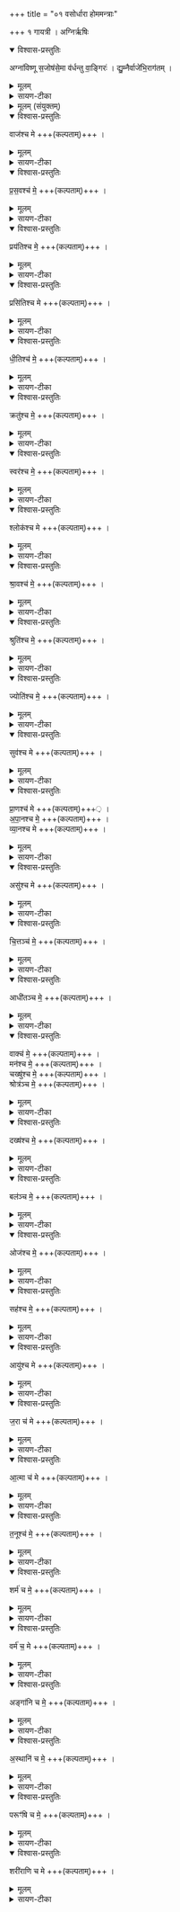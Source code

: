 +++
title = "०१ वसोर्धारा होममन्त्राः"

+++
१ गायत्री । अग्निर्ऋषिः


<details open><summary>विश्वास-प्रस्तुतिः</summary>

अग्ना॑विष्णू स॒जोष॑से॒मा व॑र्धन्तु वा॒ङ्गिरः॑ । द्यु॒म्नैर्वाजे॑भि॒राग॑तम् ।
</details>

<details><summary>मूलम्</summary>

अग्ना॑विष्णू स॒जोष॑से॒मा व॑र्धन्तु वा॒ङ्गिरः॑ । द्यु॒म्नैर्वाजे॑भि॒राग॑तम् ।
</details>

<details><summary>सायण-टीका</summary>

(अथ चतुर्थकाण्डे सप्तमः प्रपाठकः) (तत्र प्रथमोऽनुवाकः)
यस्य निःश्वसितं वेदा यो वेदेभ्योऽखिलं जगत् ।  
निर्ममे तमहं वन्दे विद्यातीर्थमहेश्वरम् ॥  
परिषेचनमुख्यास्तु संस्काराः षष्ठः ईरिताः ।  
वसोर्धारादयः शिष्टाः प्रोच्यन्तेऽस्मिंस्तु सप्तमे ॥  
कल्पः— “अग्नाविष्णू सजोषसेति चतुर्गृहीतं हुत्वौदुम्बरीं स्रुचं * व्यायाममात्रीं मृदा प्रदिग्धां पश्चादासेचनवतीं घृतस्य पूरयित्वा वाजश्च मे प्रसवश्च म इति संततां वसोर्धारां जुहोत्या मन्त्रसमापनात्” इति।  
अत्र ह्येकादशभिरनुवाकैर्मन्त्रः समाप्यते ।  
चतुर्गृहीतहोममन्त्रपाठस्तु– अग्नाविष्णु इति ।  
हेऽग्नाविष्णु युवां सजोषसा समानप्रीती भवेतम् ।  
वां युवयोरिमा गिरः स्तुतिरूपा वाचो वर्धन्तु वृद्धिं प्राप्नुवन्तु ।  
युवामपि द्युम्नैर्धनैर्वाजेभिरन्नैश्च युक्तावागतमिहाऽऽगच्छतम् ।  
अथैकादशानुवाकात्मको मन्त्र उच्यते ।  
अनुवाकभेदस्त्वयज्ञसंयुक्ते कर्माणि पृथङ्मन्त्रत्वेनानुष्ठेयत्वादुपपद्यते ।  
</details>

<details><summary>मूलम् (संयुक्तम्)</summary>

वाज॑श्च मे प्रस॒वश्च॑ मे॒ प्रय॑तिश्च मे॒ प्रसि॑तिश्च मे धी॒तिश्च॑ मे॒ क्रतु॑श्च मे॒ स्वर॑श्च मे॒ श्लोक॑श्च मे श्रा॒वश्च॑ मे॒ श्रुति॑श्च मे॒ ज्योति॑श्च मे॒ सुव॑श्च मे प्रा॒णश्च॑ मेऽपा॒नः [1]  च॒ मे॒ व्या॒नश्च॒ मेऽसु॑श्च मे चि॒त्तञ्च॑ म॒ आधी॑तञ्च मे॒ वाक्च॑ मे॒ मन॑श्च मे॒ चख्षु॑श्च मे॒ श्रोत्र॑ञ्च मे॒ दख्ष॑श्च मे॒ बल॑ञ्च म॒ ओज॑श्च मे॒ सह॑श्च म॒ आयु॑श्च मे ज॒रा च॑ म आ॒त्मा च॑ मे त॒नूश्च॑ मे॒ शर्म॑ च मे॒ वर्म॑ च॒ मेऽङ्गा॑नि च मे॒ऽस्थानि॑ च मे॒ परूꣳ॑षि च मे॒ शरी॑राणि च मे ॥ [2]  
</details>

<details open><summary>विश्वास-प्रस्तुतिः</summary>

वाज॑श्च मे +++(कल्पताम्)+++ ।  
</details>

<details><summary>मूलम्</summary>

वाज॑श्च मे +++(कल्पताम्)+++ ।  
</details>

<details><summary>सायण-टीका</summary>

तत्र प्रथमानुवाकपाठस्तु– वाजश्च म इति।  
वाजोऽन्नम् ।  
चशब्दो वक्ष्यमाणद्रव्याप्रेक्षया समुच्चयार्थः ।  
मे मम कल्पतामिति पदं दशमानुवाके वक्ष्यमाणं सर्वत्रानुषज्यते संपद्यतामित्यर्थः ।   
</details>

<details open><summary>विश्वास-प्रस्तुतिः</summary>

प्र॒स॒वश्च॑  मे॒  +++(कल्पताम्)+++ ।  
</details>

<details><summary>मूलम्</summary>

प्र॒स॒वश्च॑  मे॒  +++(कल्पताम्)+++ ।  
</details>

<details><summary>सायण-टीका</summary>

प्रसवोऽन्नस्यानुज्ञानम् ।  
</details>

<details open><summary>विश्वास-प्रस्तुतिः</summary>

प्रय॑तिश्च मे॒  +++(कल्पताम्)+++ ।  
</details>

<details><summary>मूलम्</summary>

प्रय॑तिश्च मे॒  +++(कल्पताम्)+++ ।  
</details>

<details><summary>सायण-टीका</summary>

प्रयतिः शुद्धिः ।
</details>

<details open><summary>विश्वास-प्रस्तुतिः</summary>

प्रसि॑तिश्च मे +++(कल्पताम्)+++ ।  
</details>

<details><summary>मूलम्</summary>

प्रसि॑तिश्च मे +++(कल्पताम्)+++ ।  
</details>

<details><summary>सायण-टीका</summary>

प्रसितिर्बन्धनमन्नविषयकमौत्सुक्यम् ।   
</details>

<details open><summary>विश्वास-प्रस्तुतिः</summary>

धी॒तिश्च॑ मे॒  +++(कल्पताम्)+++ ।  
</details>

<details><summary>मूलम्</summary>

धी॒तिश्च॑ मे॒  +++(कल्पताम्)+++ ।  
</details>

<details><summary>सायण-टीका</summary>

धीतिरन्नधारणम् ।   
</details>

<details open><summary>विश्वास-प्रस्तुतिः</summary>

क्रतु॑श्च मे॒  +++(कल्पताम्)+++ ।  
</details>

<details><summary>मूलम्</summary>

क्रतु॑श्च मे॒  +++(कल्पताम्)+++ ।  
</details>

<details><summary>सायण-टीका</summary>

क्रतुरन्नहेतुर्यज्ञः ।   
</details>

<details open><summary>विश्वास-प्रस्तुतिः</summary>

स्वर॑श्च मे॒  +++(कल्पताम्)+++ ।  
</details>

<details><summary>मूलम्</summary>

स्वर॑श्च मे॒  +++(कल्पताम्)+++ ।  
</details>

<details><summary>सायण-टीका</summary>

स्वरो मन्त्रगत उदात्तादिः ।   
</details>

<details open><summary>विश्वास-प्रस्तुतिः</summary>

श्लोक॑श्च मे +++(कल्पताम्)+++ ।  
</details>

<details><summary>मूलम्</summary>

श्लोक॑श्च मे +++(कल्पताम्)+++ ।  
</details>

<details><summary>सायण-टीका</summary>

श्लोकः स्तुतिः ।   
</details>

<details open><summary>विश्वास-प्रस्तुतिः</summary>

श्रा॒वश्च॑ मे॒  +++(कल्पताम्)+++ ।  
</details>

<details><summary>मूलम्</summary>

श्रा॒वश्च॑ मे॒  +++(कल्पताम्)+++ ।  
</details>

<details><summary>सायण-टीका</summary>

श्रावः श्रावयितृत्वसामर्थ्यम् ।   
</details>

<details open><summary>विश्वास-प्रस्तुतिः</summary>

श्रुति॑श्च मे॒  +++(कल्पताम्)+++ ।  
</details>

<details><summary>मूलम्</summary>

श्रुति॑श्च मे॒  +++(कल्पताम्)+++ ।  
</details>

<details><summary>सायण-टीका</summary>

श्रुतिः श्रवणसामर्थ्यम् ।   
</details>

<details open><summary>विश्वास-प्रस्तुतिः</summary>

ज्योति॑श्च मे॒  +++(कल्पताम्)+++ ।  
</details>

<details><summary>मूलम्</summary>

ज्योति॑श्च मे॒  +++(कल्पताम्)+++ ।  
</details>

<details><summary>सायण-टीका</summary>

ज्योतिः प्रकाशः ।   
</details>

<details open><summary>विश्वास-प्रस्तुतिः</summary>

सुव॑श्च मे +++(कल्पताम्)+++ ।  
</details>

<details><summary>मूलम्</summary>

सुव॑श्च मे +++(कल्पताम्)+++ ।  
</details>

<details><summary>सायण-टीका</summary>

सुवः स्वर्गः ।   
</details>

<details open><summary>विश्वास-प्रस्तुतिः</summary>

प्रा॒णश्च॑ मे +++(कल्पताम्)+++़ ।   
अ॒पा॒नश्च मे॒  +++(कल्पताम्)+++ ।  
व्या॒नश्च मे +++(कल्पताम्)+++ ।  
</details>

<details><summary>मूलम्</summary>

प्रा॒णश्च॑ मे +++(कल्पताम्)+++़ ।   
अ॒पा॒नश्च मे॒  +++(कल्पताम्)+++ ।  
व्या॒नश्च मे +++(कल्पताम्)+++ ।  
</details>

<details><summary>सायण-टीका</summary>

प्राणापानव्याना वायुवृत्तिविशेषाः ।  
असस्तद्वृत्तिमा *व्याममात्रिमिति भवितव्य ।  
</details>

<details open><summary>विश्वास-प्रस्तुतिः</summary>

असु॑श्च मे +++(कल्पताम्)+++ ।  
</details>

<details><summary>मूलम्</summary>

असु॑श्च मे +++(कल्पताम्)+++ ।  
</details>

<details><summary>सायण-टीका</summary>

७ न्वायुः ।   
</details>

<details open><summary>विश्वास-प्रस्तुतिः</summary>

चि॒त्तञ्च॑ मे॒  +++(कल्पताम्)+++ ।    
</details>

<details><summary>मूलम्</summary>

चि॒त्तञ्च॑ मे॒  +++(कल्पताम्)+++ ।    
</details>

<details><summary>सायण-टीका</summary>

चित्तं मनोजन्यं ज्ञानय ।   
</details>

<details open><summary>विश्वास-प्रस्तुतिः</summary>

आधी॑तञ्च मे॒  +++(कल्पताम्)+++ ।  
</details>

<details><summary>मूलम्</summary>

आधी॑तञ्च मे॒  +++(कल्पताम्)+++ ।  
</details>

<details><summary>सायण-टीका</summary>

आधितं तेन ज्ञानेन सर्वदा विषयीकृतं द्रव्यम् ।
</details>

<details open><summary>विश्वास-प्रस्तुतिः</summary>

वाक्च॑ मे॒  +++(कल्पताम्)+++ ।  
मन॑श्च मे॒  +++(कल्पताम्)+++ ।  
चख्षु॑श्च मे॒  +++(कल्पताम्)+++ ।  
श्रोत्र॑ञ्च मे॒  +++(कल्पताम्)+++ ।  
</details>

<details><summary>मूलम्</summary>

वाक्च॑ मे॒  +++(कल्पताम्)+++ ।  
मन॑श्च मे॒  +++(कल्पताम्)+++ ।  
चख्षु॑श्च मे॒  +++(कल्पताम्)+++ ।  
श्रोत्र॑ञ्च मे॒  +++(कल्पताम्)+++ ।  
</details>

<details><summary>सायण-टीका</summary>

वागादयश्चत्वारः प्रसिद्धाः ।   
</details>

<details open><summary>विश्वास-प्रस्तुतिः</summary>

दख्ष॑श्च मे॒  +++(कल्पताम्)+++ ।  
</details>

<details><summary>मूलम्</summary>

दख्ष॑श्च मे॒  +++(कल्पताम्)+++ ।  
</details>

<details><summary>सायण-टीका</summary>

दक्षो ज्ञानेन्द्रियगतं कौशलम् ।   
</details>

<details open><summary>विश्वास-प्रस्तुतिः</summary>

बल॑ञ्च मे॒  +++(कल्पताम्)+++ ।  
</details>

<details><summary>मूलम्</summary>

बल॑ञ्च मे॒  +++(कल्पताम्)+++ ।  
</details>

<details><summary>सायण-टीका</summary>

बलं कर्मेद्रियगतं सामर्थ्यम् ।   
</details>

<details open><summary>विश्वास-प्रस्तुतिः</summary>

ओज॑श्च मे॒  +++(कल्पताम्)+++ ।  
</details>

<details><summary>मूलम्</summary>

ओज॑श्च मे॒  +++(कल्पताम्)+++ ।  
</details>

<details><summary>सायण-टीका</summary>

ओजो बलहेतुरष्टमो धातुः ।   
</details>

<details open><summary>विश्वास-प्रस्तुतिः</summary>

सह॑श्च मे॒  +++(कल्पताम्)+++ ।  
</details>

<details><summary>मूलम्</summary>

सह॑श्च मे॒  +++(कल्पताम्)+++ ।  
</details>

<details><summary>सायण-टीका</summary>

सहो वैरिविषयमभिभवितृत्वम् ।   
</details>

<details open><summary>विश्वास-प्रस्तुतिः</summary>

आयु॑श्च मे +++(कल्पताम्)+++ ।  
</details>

<details><summary>मूलम्</summary>

आयु॑श्च मे +++(कल्पताम्)+++ ।  
</details>

<details><summary>सायण-टीका</summary>

आयुः प्रसिद्धम्।   
</details>

<details open><summary>विश्वास-प्रस्तुतिः</summary>

ज॒रा च॑ मे  +++(कल्पताम्)+++ ।
</details>

<details><summary>मूलम्</summary>

ज॒रा च॑ मे  +++(कल्पताम्)+++ ।
</details>

<details><summary>सायण-टीका</summary>

जराऽऽयुषो वलीपलितादिपर्यन्तत्वम् ।   
</details>

<details open><summary>विश्वास-प्रस्तुतिः</summary>

आ॒त्मा च॑ मे +++(कल्पताम्)+++ ।  
</details>

<details><summary>मूलम्</summary>

आ॒त्मा च॑ मे +++(कल्पताम्)+++ ।  
</details>

<details><summary>सायण-टीका</summary>

आत्मा शास्त्रप्रसिद्धः परमात्मा ।  
</details>

<details open><summary>विश्वास-प्रस्तुतिः</summary>

त॒नूश्च॑ मे॒  +++(कल्पताम्)+++ ।  
</details>

<details><summary>मूलम्</summary>

त॒नूश्च॑ मे॒  +++(कल्पताम्)+++ ।  
</details>

<details><summary>सायण-टीका</summary>

तनूः शोभनसंनिवेशं वपुः ।   
</details>

<details open><summary>विश्वास-प्रस्तुतिः</summary>

शर्म॑ च मे॒  +++(कल्पताम्)+++ ।  
</details>

<details><summary>मूलम्</summary>

शर्म॑ च मे॒  +++(कल्पताम्)+++ ।  
</details>

<details><summary>सायण-टीका</summary>

शर्म सुखम् ।   
</details>

<details open><summary>विश्वास-प्रस्तुतिः</summary>

वर्म॑ च॒ मे +++(कल्पताम्)+++ ।
</details>

<details><summary>मूलम्</summary>

वर्म॑ च॒ मे +++(कल्पताम्)+++ ।
</details>

<details><summary>सायण-टीका</summary>

वर्म शरीररक्षकं कवचादि ।   
</details>

<details open><summary>विश्वास-प्रस्तुतिः</summary>

अङ्गा॑नि च मे॒ +++(कल्पताम्)+++ ।
</details>

<details><summary>मूलम्</summary>

अङ्गा॑नि च मे॒ +++(कल्पताम्)+++ ।
</details>

<details><summary>सायण-टीका</summary>

अङ्गानि संपूर्णावयवाः ।   
</details>

<details open><summary>विश्वास-प्रस्तुतिः</summary>

अ॒स्थानि॑  च मे॒  +++(कल्पताम्)+++ ।  
</details>

<details><summary>मूलम्</summary>

अ॒स्थानि॑  च मे॒  +++(कल्पताम्)+++ ।  
</details>

<details><summary>सायण-टीका</summary>

अस्थानि यथास्थानं स्थितान्यस्थीनि ।   
</details>

<details open><summary>विश्वास-प्रस्तुतिः</summary>

परूꣳ॑षि च मे॒  +++(कल्पताम्)+++ ।  
</details>

<details><summary>मूलम्</summary>

परूꣳ॑षि च मे॒  +++(कल्पताम्)+++ ।  
</details>

<details><summary>सायण-टीका</summary>

परूंषि अङ्गुल्यादिपर्वाणि ।   
</details>

<details open><summary>विश्वास-प्रस्तुतिः</summary>

शरी॑राणि च मे +++(कल्पताम्)+++ ।  
</details>

<details><summary>मूलम्</summary>

शरी॑राणि च मे +++(कल्पताम्)+++ ।  
</details>

<details><summary>सायण-टीका</summary>

शरीराणि पूर्वमनुक्ताः शरीरावयवाः ॥  

इति श्रीमत्सायणाचार्यविरचिते माधवीये वेदार्थप्रकाशे कृष्णयजुर्वेदीयतैत्तिरीयसंहिताभाष्ये चतुर्थकाण्डे सप्तमप्रपाठके  प्रथमोऽनुवाकः ॥  
१ ॥
</details>
